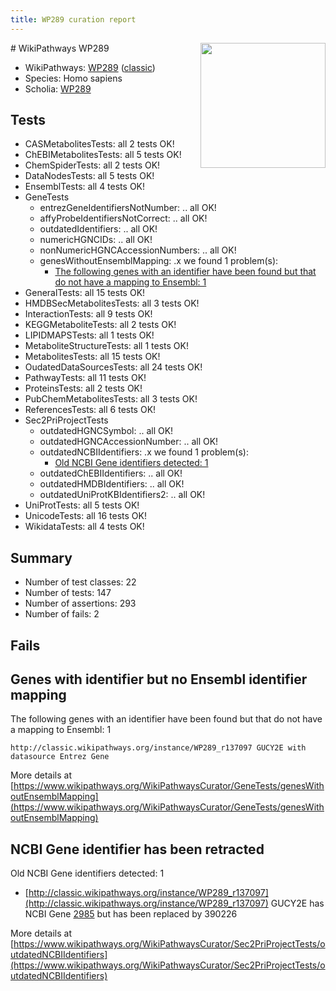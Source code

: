 ```yaml
---
title: WP289 curation report
---
```


<img style="float: right; width: 200px" src="https://upload.wikimedia.org/wikipedia/commons/thumb/8/83/Wplogo_with_text_500.png/640px-Wplogo_with_text_500.png" />
# WikiPathways WP289

* WikiPathways: [WP289](https://wikipathways.org/pathways/WP289) ([classic](https://classic.wikipathways.org/instance/WP289))
* Species: Homo sapiens
* Scholia: [WP289](https://scholia.toolforge.org/wikipathways/WP289)
## Tests
* CASMetabolitesTests: all 2 tests OK!
* ChEBIMetabolitesTests: all 5 tests OK!
* ChemSpiderTests: all 2 tests OK!
* DataNodesTests: all 5 tests OK!
* EnsemblTests: all 4 tests OK!
* GeneTests
    * entrezGeneIdentifiersNotNumber: .. all OK!
    * affyProbeIdentifiersNotCorrect: .. all OK!
    * outdatedIdentifiers: .. all OK!
    * numericHGNCIDs: .. all OK!
    * nonNumericHGNCAccessionNumbers: .. all OK!
    * genesWithoutEnsemblMapping: .x we found 1 problem(s):
        * [The following genes with an identifier have been found but that do not have a mapping to Ensembl: 1](#40286d83)
* GeneralTests: all 15 tests OK!
* HMDBSecMetabolitesTests: all 3 tests OK!
* InteractionTests: all 9 tests OK!
* KEGGMetaboliteTests: all 2 tests OK!
* LIPIDMAPSTests: all 1 tests OK!
* MetaboliteStructureTests: all 1 tests OK!
* MetabolitesTests: all 15 tests OK!
* OudatedDataSourcesTests: all 24 tests OK!
* PathwayTests: all 11 tests OK!
* ProteinsTests: all 2 tests OK!
* PubChemMetabolitesTests: all 3 tests OK!
* ReferencesTests: all 6 tests OK!
* Sec2PriProjectTests
    * outdatedHGNCSymbol: .. all OK!
    * outdatedHGNCAccessionNumber: .. all OK!
    * outdatedNCBIIdentifiers: .x we found 1 problem(s):
        * [Old NCBI Gene identifiers detected: 1](#56b1aa7b)
    * outdatedChEBIIdentifiers: .. all OK!
    * outdatedHMDBIdentifiers: .. all OK!
    * outdatedUniProtKBIdentifiers2: .. all OK!
* UniProtTests: all 5 tests OK!
* UnicodeTests: all 16 tests OK!
* WikidataTests: all 4 tests OK!


## Summary

* Number of test classes: 22
* Number of tests: 147
* Number of assertions: 293
* Number of fails: 2

## Fails

<a name="40286d83" />

## Genes with identifier but no Ensembl identifier mapping

The following genes with an identifier have been found but that do not have a mapping to Ensembl: 1
```
http://classic.wikipathways.org/instance/WP289_r137097 GUCY2E with datasource Entrez Gene
```

More details at [https://www.wikipathways.org/WikiPathwaysCurator/GeneTests/genesWithoutEnsemblMapping](https://www.wikipathways.org/WikiPathwaysCurator/GeneTests/genesWithoutEnsemblMapping)

<a name="56b1aa7b" />

## NCBI Gene identifier has been retracted

Old NCBI Gene identifiers detected: 1

* [http://classic.wikipathways.org/instance/WP289_r137097](http://classic.wikipathways.org/instance/WP289_r137097) GUCY2E has NCBI Gene [2985](https://bioregistry.io/ncbigene:2985) but has been replaced by 390226


More details at [https://www.wikipathways.org/WikiPathwaysCurator/Sec2PriProjectTests/outdatedNCBIIdentifiers](https://www.wikipathways.org/WikiPathwaysCurator/Sec2PriProjectTests/outdatedNCBIIdentifiers)

